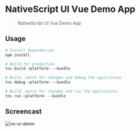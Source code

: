 # NativeScript UI Vue Demo App

> NativeScript UI Vue Demo App

## Usage

``` bash
# Install dependencies
npm install

# Build for production
tns build <platform> --bundle

# Build, watch for changes and debug the application
tns debug <platform> --bundle

# Build, watch for changes and run the application
tns run <platform> --bundle
```

## Screencast 

![ns-ui-demo](https://user-images.githubusercontent.com/136875/45621442-939e3780-ba80-11e8-94d5-a46f08d6c366.gif)
